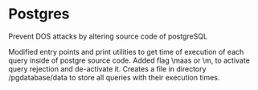 # Postgres
Prevent DOS attacks by altering source code of postgreSQL

Modified entry points and print utilities to get time of execution of each query inside of postgre source code.
Added flag \maas or \m, to activate query rejection and de-activate it.
Creates a file in directory /pgdatabase/data to store all queries with their execution times.
